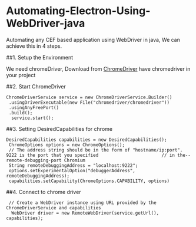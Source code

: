 # Automating-Electron-Using-WebDriver-java
Automating any CEF based application using WebDriver in java, We can achieve this in 4 steps.


##1. Setup the Environment 

   We need chromeDriver, Download from [ChromeDriver](https://sites.google.com/a/chromium.org/chromedriver/downloads) have chromedriver in your project 
	

##2. Start ChromeDriver

    ChromeDriverService service = new ChromeDriverService.Builder()
     .usingDriverExecutable(new File("chromedriver/chromedriver"))
     .usingAnyFreePort()
     .build();
      service.start();
	    
	
        
##3. Setting DesiredCapabilities for chrome

    DesiredCapabilities capabilities = new DesiredCapabilities();
     ChromeOptions options = new ChromeOptions();
     // The address string should be in the form of "hostname/ip:port". 9222 is the port that you specified                        // in the--remote-debugging-port Chromium 
     String remoteDebuggingAddress = "localhost:9222";
     options.setExperimentalOption("debuggerAddress", remoteDebuggingAddress);
     capabilities.setCapability(ChromeOptions.CAPABILITY, options)
	   
	   
        
##4. Connect to chrome driver

     // Create a WebDriver instance using URL provided by the ChromeDriverService and capabilities
      WebDriver driver = new RemoteWebDriver(service.getUrl(), capabilities);
  

